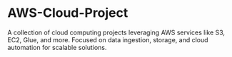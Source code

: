 # AWS-Cloud-Project
A collection of cloud computing projects leveraging AWS services like S3, EC2, Glue, and more. Focused on data ingestion, storage, and cloud automation for scalable solutions.
